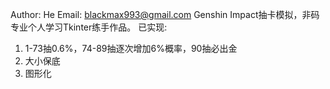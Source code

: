 Author: He
Email: blackmax993@gmail.com 
Genshin Impact抽卡模拟，非码专业个人学习Tkinter练手作品。
已实现:
1. 1-73抽0.6%，74-89抽逐次增加6%概率，90抽必出金
2. 大小保底
3. 图形化
